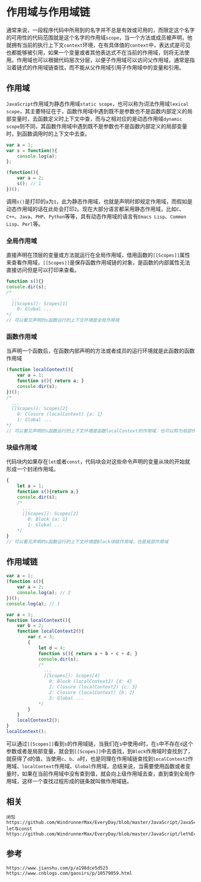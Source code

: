 # 作用域与作用域链
通常来说，一段程序代码中所用到的名字并不总是有效或可用的，而限定这个名字的可用性的代码范围就是这个名字的作用域`scope`，当一个方法或成员被声明，他就拥有当前的执行上下文`context`环境，在有具体值的`context`中，表达式是可见也都能够被引用，如果一个变量或者其他表达式不在当前的作用域，则将无法使用。作用域也可以根据代码层次分层，以便子作用域可以访问父作用域，通常是指沿着链式的作用域链查找，而不能从父作用域引用子作用域中的变量和引用。

## 作用域
`JavaScript`作用域为静态作用域`static scope`，也可以称为词法作用域`lexical scope`，其主要特征在于，函数作用域中遇到既不是参数也不是函数内部定义的局部变量时，去函数定义时上下文中查，而与之相对应的是动态作用域`dynamic scope`则不同，其函数作用域中遇到既不是参数也不是函数内部定义的局部变量时，到函数调用时的上下文中去查。

```javascript
var a = 1;
var s = function(){
    console.log(a);
};

(function(){
    var a = 2;
    s(); // 1
})();
```
调用`s()`是打印的`a`为`1`，此为静态作用域，也就是声明时即规定作用域，而假如是动态作用域的话在此处会打印`2`。现在大部分语言都采用静态作用域，比如`C`、`C++`、`Java`、`PHP`、`Python`等等，具有动态作用域的语言有`Emacs Lisp`、`Common Lisp`、`Perl`等。  

### 全局作用域
直接声明在顶层的变量或方法就运行在全局作用域，借用函数的`[[Scopes]]`属性来查看作用域，`[[Scopes]]`是保存函数作用域链的对象，是函数的内部属性无法直接访问但是可以打印来查看。

```javascript
function s(){}
console.dir(s);
/*
  ...
  [[Scopes]]: Scopes[1]
    0: Global ...
*/
// 可以看见声明的s函数运行的上下文环境是全局作用域
```

### 函数作用域
当声明一个函数后，在函数内部声明的方法或者成员的运行环境就是此函数的函数作用域
```javascript
(function localContext(){
    var a = 1;
    function s(){ return a; }
    console.dir(s);
})();
/*
  ...
  [[Scopes]]: Scopes[2]
    0: Closure (localContext) {a: 1}
    1: Global ...
*/
// 可以看见声明的s函数运行的上下文环境是函数localContext的作用域，也可以称为局部作用域
```

### 块级作用域
代码块内如果存在`let`或者`const`，代码块会对这些命令声明的变量从块的开始就形成一个封闭作用域。

```javascript
{
    let a = 1;
    function s(){return a;}
    console.dir(s);
    /*
      ...
      [[Scopes]]: Scopes[2]
        0: Block {a: 1}
        1: Global ...
    */
}
// 可以看见声明的s函数运行的上下文环境是Block块级作用域，也是局部作用域
```

## 作用域链

```javascript
var a = 1;
(function s(){
    var a = 2;
    console.log(a); // 2
})();
console.log(a); // 1
```

```javascript
var a = 1;
function localContext(){
    var b = 2;
    function localContext2(){
        var c = 3;
        {
            let d = 4;
            function s(){ return a + b + c + d; }
            console.dir(s);
            /*
              ...
              [[Scopes]]: Scopes[4]
                0: Block (localContext2) {d: 4}
                1: Closure (localContext2) {c: 3}
                2: Closure (localContext) {b: 2}
                3: Global ...
            */
        }
    }
    localContext2();
}
localContext();
```
可以通过`[[Scopes]]`看到`s`的作用域链，当我们在`s`中使用`d`时，在`s`中不存在`d`这个参数或者是局部变量，就会到`[[Scopes]]`中去查找，到`Block`作用域时查找到了，就获得了`d`的值，当使用`c`、`b`、`a`时，也是同理在作用域链查找到`localContext2`作用域、`localContext`作用域、`Global`作用域，总结来说，当需要使用函数或者变量时，如果在当前作用域中没有查到值，就会向上级作用域去查，直到查到全局作用域，这样一个查找过程形成的链条就叫做作用域链。

## 相关

```
闭包 https://github.com/WindrunnerMax/EveryDay/blob/master/JavaScript/JavaScript%E9%97%AD%E5%8C%85.md
let与const https://github.com/WindrunnerMax/EveryDay/blob/master/JavaScript/let%E4%B8%8Econst.md
```


## 参考

```
https://www.jianshu.com/p/a198dce5d523
https://www.cnblogs.com/gaosirs/p/10579059.html
```



